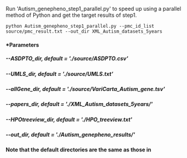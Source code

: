 Run 'Autism_genepheno_step1_parallel.py' to speed up using a parallel method of Python and get the target results of step1. 
 
 ```
python Autism_genepheno_step1_parallel.py --pmc_id_list source/pmc_result.txt --out_dir XML_Autism_datasets_5years
```
#### *Parameters
##### --ASDPTO_dir, default = './source/ASDPTO.csv'
##### --UMLS_dir, default = './source/UMLS.txt'
##### --allGene_dir, default = './source/VariCarta_Autism_gene.tsv'
##### --papers_dir, default = './XML_Autism_datasets_5years/'
##### --HPOtreeview_dir, default = './HPO_treeview.txt'
##### --out_dir, default = './Autism_genepheno_results/'

#### Note that the default directories are the same as those in 
